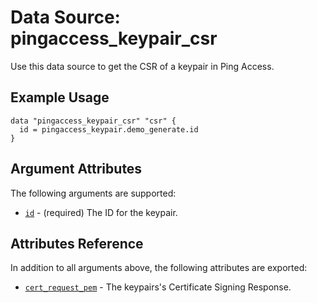 # Data Source: pingaccess_keypair_csr

Use this data source to get the CSR of a keypair in Ping Access.

## Example Usage
```hcl
data "pingaccess_keypair_csr" "csr" {
  id = pingaccess_keypair.demo_generate.id
}
```
## Argument Attributes
The following arguments are supported:

- [`id`](#id) - (required) The ID for the keypair.

## Attributes Reference

In addition to all arguments above, the following attributes are exported:

- [`cert_request_pem`](#cert_request_pem) - The keypairs's Certificate Signing Response.
